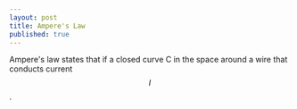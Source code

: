 ```yaml
---
layout: post
title: Ampere's Law
published: true
---
```


Ampere's law states that if a closed curve C in the space around a wire that conducts current $$I$$.

